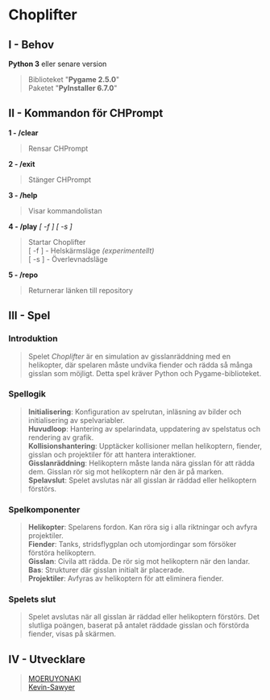# Choplifter

## I - Behov

**Python 3** eller senare version
> Biblioteket "**Pygame 2.5.0**"  
> Paketet "**PyInstaller 6.7.0**"  
  
## II - Kommandon för CHPrompt

**1 - /clear**  
> Rensar CHPrompt  
  
**2 - /exit**  
> Stänger CHPrompt  
  
**3 - /help**  
> Visar kommandolistan 
  
**4 - /play** *[ -f ]* *[ -s ]*  
> Startar Choplifter  
> [ -f ] - Helskärmsläge *(experimentellt)*  
> [ -s ] - Överlevnadsläge 
  
**5 - /repo**  
> Returnerar länken till repository  
  
## III - Spel  
  
### Introduktion
  
> Spelet *Choplifter* är en simulation av gisslanräddning med en helikopter, där spelaren måste undvika fiender och rädda så många gisslan som möjligt. Detta spel kräver Python och Pygame-biblioteket.  
  
### Spellogik
  
> **Initialisering**: Konfiguration av spelrutan, inläsning av bilder och initialisering av spelvariabler.  
> **Huvudloop**: Hantering av spelarindata, uppdatering av spelstatus och rendering av grafik.  
> **Kollisionshantering**: Upptäcker kollisioner mellan helikoptern, fiender, gisslan och projektiler för att hantera interaktioner.  
> **Gisslanräddning**: Helikoptern måste landa nära gisslan för att rädda dem. Gisslan rör sig mot helikoptern när den är på marken.  
> **Spelavslut**: Spelet avslutas när all gisslan är räddad eller helikoptern förstörs.  
  
### Spelkomponenter
  
> **Helikopter**: Spelarens fordon. Kan röra sig i alla riktningar och avfyra projektiler.  
> **Fiender**: Tanks, stridsflygplan och utomjordingar som försöker förstöra helikoptern.  
> **Gisslan**: Civila att rädda. De rör sig mot helikoptern när den landar.  
> **Bas**: Strukturer där gisslan initialt är placerade.  
> **Projektiler**: Avfyras av helikoptern för att eliminera fiender.  
  
### Spelets slut
  
> Spelet avslutas när all gisslan är räddad eller helikoptern förstörs. Det slutliga poängen, baserat på antalet räddade gisslan och förstörda fiender, visas på skärmen.  
  
## IV - Utvecklare
  
> [MOERUYONAKI](https://www.github.com/MOERUYONAKI)  
> [Kevin-Sawyer](https://www.github.com/Kevin-Sawyer)  
  